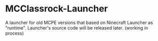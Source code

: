# MCClassrock-Launcher
A launcher for old MCPE versions that based on Ninecraft Launcher as "runtime".
Launcher's source code will be released later.
(working in process)
